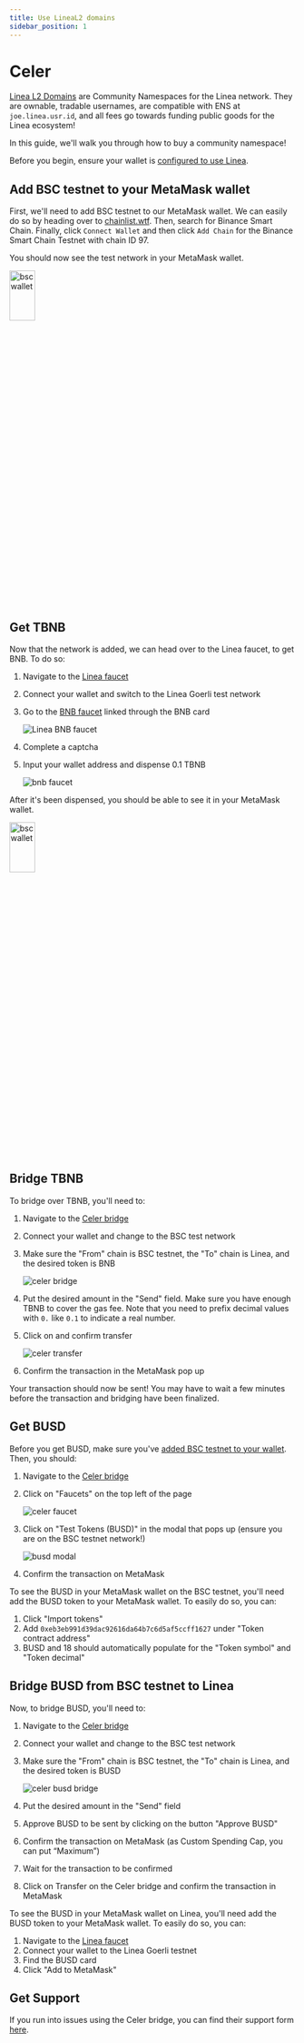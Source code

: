 ```yaml
---
title: Use LineaL2 domains
sidebar_position: 1
---
```


# Celer

[Linea L2 Domains](https://www.lineal2.domains/) are Community Namespaces for the Linea network. They are ownable, tradable usernames, are compatible with ENS at `joe.linea.usr.id`, and all fees go towards funding public goods for the Linea ecosystem!

In this guide, we'll walk you through how to buy a community namespace!

Before you begin, ensure your wallet is [configured to use Linea](../set-up-your-wallet.md).




## Add BSC testnet to your MetaMask wallet

First, we'll need to add BSC testnet to our MetaMask wallet. We can easily do so by heading over to [chainlist.wtf](https://chainlist.wtf/). Then, search for Binance Smart Chain. Finally, click `Connect Wallet` and then click `Add Chain` for the Binance Smart Chain Testnet with chain ID 97.

You should now see the test network in your MetaMask wallet.

<img src="/img/celer/bsc_wallet.png" alt="bsc wallet" width="30%" height="15%"/>

## Get TBNB

Now that the network is added, we can head over to the Linea faucet, to get BNB. To do so:

1. Navigate to the [Linea faucet](https://faucet.goerli.linea.build/)
1. Connect your wallet and switch to the Linea Goerli test network
1. Go to the [BNB faucet](https://testnet.bnbchain.org/faucet-smart) linked through the BNB card

   ![Linea BNB faucet](../../assets/celer/bnb_linea_faucet.png)

1. Complete a captcha
1. Input your wallet address and dispense 0.1 TBNB

   ![bnb faucet](../../assets/celer/bnb_faucet.png)

After it's been dispensed, you should be able to see it in your MetaMask wallet.

<img src="/img/celer/tbnb_wallet.png" alt="bsc wallet" width="30%" height="15%"/>

## Bridge TBNB

To bridge over TBNB, you'll need to:

1. Navigate to the [Celer bridge](https://dev-cbridge-v2.netlify.app/97/59140/BNB)
1. Connect your wallet and change to the BSC test network
1. Make sure the "From" chain is BSC testnet, the "To" chain is Linea, and the desired token is BNB

   ![celer bridge](../../assets/celer/celer_bridge.png)

1. Put the desired amount in the "Send" field. Make sure you have enough TBNB to cover the gas fee. Note that you need to prefix decimal values with `0.` like `0.1` to indicate a real number.
1. Click on and confirm transfer

   ![celer transfer](../../assets/celer/celer_transfer.png)

1. Confirm the transaction in the MetaMask pop up

Your transaction should now be sent! You may have to wait a few minutes before the transaction and bridging have been finalized.

## Get BUSD

Before you get BUSD, make sure you've [added BSC testnet to your wallet](#add-bsc-testnet-to-your-metamask-wallet). Then, you should:

1. Navigate to the [Celer bridge](https://dev-cbridge-v2.netlify.app/97/59140/BNB)
1. Click on "Faucets" on the top left of the page

   ![celer faucet](../../assets/celer/celer_faucet.png)

1. Click on "Test Tokens (BUSD)" in the modal that pops up (ensure you are on the BSC testnet network!)

   ![busd modal](../../assets/celer/celer_busd_modal.png)

1. Confirm the transaction on MetaMask

To see the BUSD in your MetaMask wallet on the BSC testnet, you'll need add the BUSD token to your MetaMask wallet. To easily do so, you can:

1. Click "Import tokens"
1. Add `0xeb3eb991d39dac92616da64b7c6d5af5ccff1627` under "Token contract address"
1. BUSD and 18 should automatically populate for the "Token symbol" and "Token decimal"

## Bridge BUSD from BSC testnet to Linea

Now, to bridge BUSD, you'll need to:

1. Navigate to the [Celer bridge](https://dev-cbridge-v2.netlify.app/97/59140/BNB)
1. Connect your wallet and change to the BSC test network
1. Make sure the "From" chain is BSC testnet, the "To" chain is Linea, and the desired token is BUSD

   ![celer busd bridge](../../assets/celer/celer_busd_bridge.png)

1. Put the desired amount in the "Send" field
1. Approve BUSD to be sent by clicking on the button "Approve BUSD"
1. Confirm the transaction on MetaMask (as Custom Spending Cap, you can put “Maximum”)
1. Wait for the transaction to be confirmed
1. Click on Transfer on the Celer bridge and confirm the transaction in MetaMask

To see the BUSD in your MetaMask wallet on Linea, you'll need add the BUSD token to your MetaMask wallet. To easily do so, you can:

1. Navigate to the [Linea faucet](https://faucet.goerli.linea.build/)
1. Connect your wallet to the Linea Goerli testnet
1. Find the BUSD card
1. Click "Add to MetaMask"

## Get Support

If you run into issues using the Celer bridge, you can find their support form [here](https://form.typeform.com/to/Q4LMjUaK?typeform-source=cbridge.celer.network).
